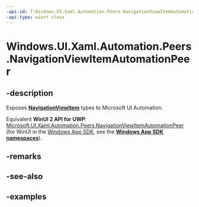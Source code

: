 ```yaml
---
-api-id: T:Windows.UI.Xaml.Automation.Peers.NavigationViewItemAutomationPeer
-api-type: winrt class
---
```


<!-- Class syntax.
public class NavigationViewItemAutomationPeer : ListViewItemAutomationPeer, ListViewItemAutomationPeer
-->

# Windows.UI.Xaml.Automation.Peers.NavigationViewItemAutomationPeer

## -description
Exposes **[NavigationViewItem](../windows.ui.xaml.controls/navigationviewitem.md)** types to Microsoft UI Automation.

Equivalent **WinUI 2 API for UWP**: [Microsoft.UI.Xaml.Automation.Peers.NavigationViewItemAutomationPeer](/windows/winui/api/microsoft.ui.xaml.automation.peers.navigationviewitemautomationpeer) (for WinUI in the [Windows App SDK](/windows/apps/windows-app-sdk/), see the **[Windows App SDK namespaces](/windows/windows-app-sdk/api/winrt/)**).

## -remarks

## -see-also

## -examples

